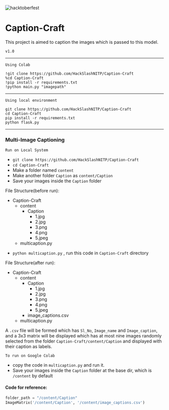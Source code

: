 ![hacktoberfest](https://img.shields.io/badge/hacktoberfest-green?style=flat)
# Caption-Craft
This project is aimed to caption the images which is passed to this model.


`v1.0`

<hr>

`Using Colab`
```
!git clone https://github.com/HackSlashNITP/Caption-Craft
%cd Caption-Craft
!pip install -r requirements.txt
!python main.py "imagepath"
```

<hr>

`Using local environment`
```
git clone https://github.com/HackSlashNITP/Caption-Craft
cd Caption-Craft
pip install -r requirements.txt
python flask.py
```

<hr>


### Multi-Image Captioning

`Run on Local System`

* `git clone https://github.com/HackSlashNITP/Caption-Craft`
* `cd Caption-Craft`
* Make a folder named `content`
* Make another folder `Caption` as `content/Caption`
* Save your images inside the `Caption` folder
  
File Structure(before run):

- Caption-Craft
  - content
    - Caption
      - 1.jpg
      - 2.jpg
      - 3.png
      - 4.png
      - 5.jpeg
  - multicaption.py

* `python multicaption.py` , run this code in `Caption-Craft` directory

File Structure(after run):

- Caption-Craft
  - content
    - Caption
      - 1.jpg
      - 2.jpg
      - 3.png
      - 4.png
      - 5.jpeg
     - image_captions.csv
  - multicaption.py

A `.csv` file will be formed which has `Sl_No`, `Image_name` and `Image_caption`, and a 3x3 matrix will be displayed which has at most nine images randomly selected from the folder `Caption-Craft/content/Caption` and displayed with their caption as labels.

`To run on Google Colab`

* copy the code in `multicaption.py` and run it.
* Save your images inside the `Caption` folder at the base dir, which is `/content` by default

#### Code for reference: 
```python
folder_path = "/content/Caption"
ImageMatrix('/content/Caption', '/content/image_captions.csv')
```
